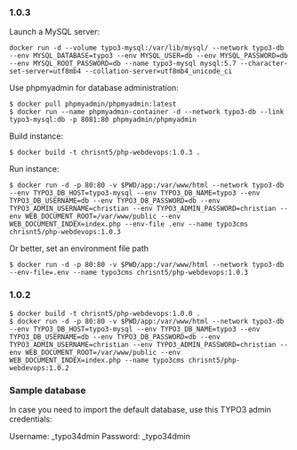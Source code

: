 
### 1.0.3

Launch a MySQL server:

```
docker run -d --volume typo3-mysql:/var/lib/mysql/ --network typo3-db --env MYSQL_DATABASE=typo3 --env MYSQL_USER=db --env MYSQL_PASSWORD=db --env MYSQL_ROOT_PASSWORD=db --name typo3-mysql mysql:5.7 --character-set-server=utf8mb4 --collation-server=utf8mb4_unicode_ci
```

Use phpmyadmin for database administration:

```
$ docker pull phpmyadmin/phpmyadmin:latest
$ docker run --name phpmyadmin-container -d --network typo3-db --link typo3-mysql:db -p 8081:80 phpmyadmin/phpmyadmin
```

Build instance:

```
$ docker build -t chrisnt5/php-webdevops:1.0.3 .
```

Run instance:

```
$ docker run -d -p 80:80 -v $PWD/app:/var/www/html --network typo3-db --env TYPO3_DB_HOST=typo3-mysql --env TYPO3_DB_NAME=typo3 --env TYPO3_DB_USERNAME=db --env TYPO3_DB_PASSWORD=db --env TYPO3_ADMIN_USERNAME=christian --env TYPO3_ADMIN_PASSWORD=christian --env WEB_DOCUMENT_ROOT=/var/www/public --env WEB_DOCUMENT_INDEX=index.php --env-file .env --name typo3cms chrisnt5/php-webdevops:1.0.3
```

Or better, set an environment file path

```
$ docker run -d -p 80:80 -v $PWD/app:/var/www/html --network typo3-db --env-file=.env --name typo3cms chrisnt5/php-webdevops:1.0.3
```

### 1.0.2
```
$ docker build -t chrisnt5/php-webdevops:1.0.0 .
$ docker run -d -p 80:80 -v $PWD/app:/var/www/html --network typo3-db --env TYPO3_DB_HOST=typo3-mysql --env TYPO3_DB_NAME=typo3 --env TYPO3_DB_USERNAME=db --env TYPO3_DB_PASSWORD=db --env TYPO3_ADMIN_USERNAME=christian --env TYPO3_ADMIN_PASSWORD=christian --env WEB_DOCUMENT_ROOT=/var/www/public --env WEB_DOCUMENT_INDEX=index.php --name typo3cms chrisnt5/php-webdevops:1.0.2
```

### Sample database

In case you need to import the default database, use this TYPO3 admin credentials:

Username: _typo34dmin
Password: _typo34dmin
